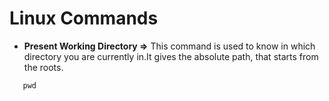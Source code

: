 # Linux Commands #

* **Present Working Directory =>** This command is used to know in which directory you are currently in.It gives the absolute path, that starts from the roots.
```linux
   pwd
```
 